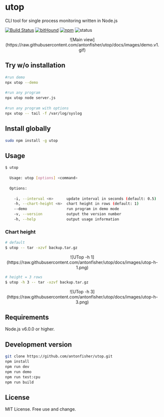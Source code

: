 # utop

CLI tool for single process monitoring written in Node.js

[![Build Status](https://travis-ci.org/antonfisher/utop.svg?branch=master)](https://travis-ci.org/antonfisher/utop)
[![bitHound](https://www.bithound.io/github/antonfisher/utop/badges/dependencies.svg)](https://www.bithound.io/github/antonfisher/utop/master/dependencies/npm)
[![npm](https://img.shields.io/npm/v/utop.svg?colorB=brightgreen)](https://www.npmjs.com/package/utop)
![status](https://img.shields.io/badge/status-beta-lightgray.svg)

<center>
![Main view](https://raw.githubusercontent.com/antonfisher/utop/docs/images/demo.v1.gif)
</center>

## Try w/o installation
```bash
#run demo
npx utop --demo

#run any program
npx utop node server.js

#run any program with options
npx utop -- tail -f /var/log/syslog
```

## Install globally
```bash
sudo npm install -g utop
```

## Usage
```bash
$ utop

  Usage: utop [options] <command>

  Options:

    -i, --interval <n>      update interval in seconds (default: 0.5)
    -h, --chart-height <n>  chart height in rows (default: 1)
    --demo                  run program in demo mode
    -v, --version           output the version number
    -h, --help              output usage information
```

### Chart height
```bash
# default
$ utop -- tar -xzvf backup.tar.gz
```
<center>
![UTop -h 1](https://raw.githubusercontent.com/antonfisher/utop/docs/images/utop-h-1.png)
</center>

```bash
# height = 3 rows
$ utop -h 3 -- tar -xzvf backup.tar.gz
```
<center>
![UTop -h 3](https://raw.githubusercontent.com/antonfisher/utop/docs/images/utop-h-3.png)
</center>

## Requirements
Node.js v6.0.0 or higher.

## Development version
```bash
git clone https://github.com/antonfisher/utop.git
npm install
npm run dev
npm run demo
npm run test:cpu
npm run build
```

## License
MIT License. Free use and change.
